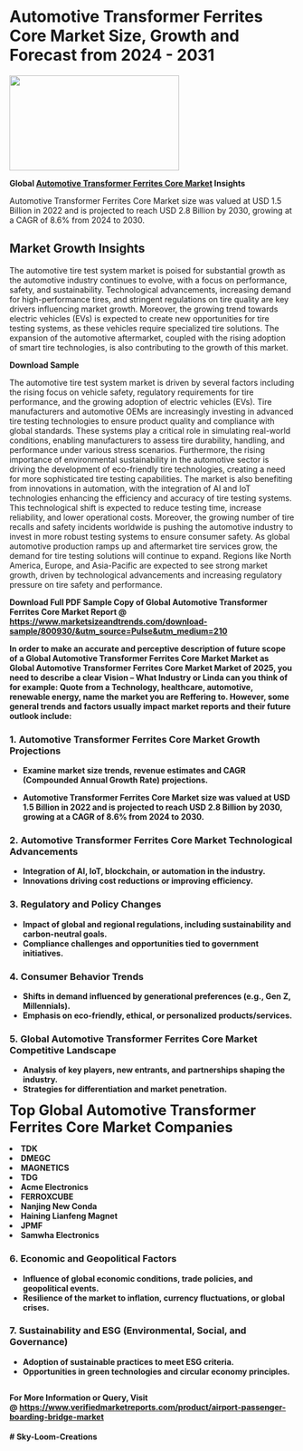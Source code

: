 <H1>Automotive Transformer Ferrites Core Market Size, Growth and Forecast from 2024 - 2031</H1><img class="aligncenter size-medium wp-image-584254" src="https://thirdeyenews.in/wp-content/uploads/2024/09/Global-Market-Research-300x168.jpeg" alt="" width="300" height="168" /><p><strong>Global&nbsp;<a href="https://www.marketsizeandtrends.com/download-sample/800930/&amp;utm_source=Pulse&amp;utm_medium=210">Automotive Transformer Ferrites Core Market</a> Insights</strong></p><p>Automotive Transformer Ferrites Core Market size was valued at USD 1.5 Billion in 2022 and is projected to reach USD 2.8 Billion by 2030, growing at a CAGR of 8.6% from 2024 to 2030.</p><p><h2>Market Growth Insights</h2> <p>The automotive tire test system market is poised for substantial growth as the automotive industry continues to evolve, with a focus on performance, safety, and sustainability. Technological advancements, increasing demand for high-performance tires, and stringent regulations on tire quality are key drivers influencing market growth. Moreover, the growing trend towards electric vehicles (EVs) is expected to create new opportunities for tire testing systems, as these vehicles require specialized tire solutions. The expansion of the automotive aftermarket, coupled with the rising adoption of smart tire technologies, is also contributing to the growth of this market.</p> <p><strong>Download Sample</strong></p> <p>The automotive tire test system market is driven by several factors including the rising focus on vehicle safety, regulatory requirements for tire performance, and the growing adoption of electric vehicles (EVs). Tire manufacturers and automotive OEMs are increasingly investing in advanced tire testing technologies to ensure product quality and compliance with global standards. These systems play a critical role in simulating real-world conditions, enabling manufacturers to assess tire durability, handling, and performance under various stress scenarios. Furthermore, the rising importance of environmental sustainability in the automotive sector is driving the development of eco-friendly tire technologies, creating a need for more sophisticated tire testing capabilities. The market is also benefiting from innovations in automation, with the integration of AI and IoT technologies enhancing the efficiency and accuracy of tire testing systems. This technological shift is expected to reduce testing time, increase reliability, and lower operational costs. Moreover, the growing number of tire recalls and safety incidents worldwide is pushing the automotive industry to invest in more robust testing systems to ensure consumer safety. As global automotive production ramps up and aftermarket tire services grow, the demand for tire testing solutions will continue to expand. Regions like North America, Europe, and Asia-Pacific are expected to see strong market growth, driven by technological advancements and increasing regulatory pressure on tire safety and performance. <p><strong></p><p><span class=""><strong>Download Full PDF Sample Copy of Global Automotive Transformer Ferrites Core Market Report</strong> @ <a href="https://www.marketsizeandtrends.com/download-sample/800930/&amp;utm_source=Pulse&amp;utm_medium=210" target="_blank">https://www.marketsizeandtrends.com/download-sample/800930/&amp;utm_source=Pulse&amp;utm_medium=210</a></span></p><p>In order to make an accurate and perceptive description of future scope of a Global&nbsp;Automotive Transformer Ferrites Core Market Market as Global&nbsp;Automotive Transformer Ferrites Core Market Market of 2025, you need to describe a clear Vision &ndash; What Industry or Linda can you think of for example: Quote from a Technology, healthcare, automotive, renewable energy, name the market you are Reffering to. However, some general trends and factors usually impact market reports and their future outlook include:</p><h3>1.&nbsp;<strong>Automotive Transformer Ferrites Core Market Growth Projections</strong></h3><ul><li>Examine market size trends, revenue estimates and CAGR (Compounded Annual Growth Rate) projections.</li><li><p>Automotive Transformer Ferrites Core Market size was valued at USD 1.5 Billion in 2022 and is projected to reach USD 2.8 Billion by 2030, growing at a CAGR of 8.6% from 2024 to 2030.</p></li></ul><h3>2.&nbsp;<strong>Automotive Transformer Ferrites Core Market Technological Advancements</strong></h3><ul><li>Integration of AI, IoT, blockchain, or automation in the industry.</li><li>Innovations driving cost reductions or improving efficiency.</li></ul><h3>3.&nbsp;<strong>Regulatory and Policy Changes</strong></h3><ul><li>Impact of global and regional regulations, including sustainability and carbon-neutral goals.</li><li>Compliance challenges and opportunities tied to government initiatives.</li></ul><h3>4.&nbsp;<strong>Consumer Behavior Trends</strong></h3><ul><li>Shifts in demand influenced by generational preferences (e.g., Gen Z, Millennials).</li><li>Emphasis on eco-friendly, ethical, or personalized products/services.</li></ul><h3>5.&nbsp;<strong>Global Automotive Transformer Ferrites Core Market Competitive Landscape</strong></h3><ul><li>Analysis of key players, new entrants, and partnerships shaping the industry.</li><li>Strategies for differentiation and market penetration.</li></ul><p data-pm-slice="1 1 []"><span style="color: inherit; font-family: inherit; font-size: 25px;">Top Global Automotive Transformer Ferrites Core Market Companies</span></p><div class="" data-test-id=""><p><li>TDK</li><li> DMEGC</li><li> MAGNETICS</li><li> TDG</li><li> Acme Electronics</li><li> FERROXCUBE</li><li> Nanjing New Conda</li><li> Haining Lianfeng Magnet</li><li> JPMF</li><li> Samwha Electronics</li></p></div><h3>6.&nbsp;<strong>Economic and Geopolitical Factors</strong></h3><ul><li>Influence of global economic conditions, trade policies, and geopolitical events.</li><li>Resilience of the market to inflation, currency fluctuations, or global crises.</li></ul><h3>7.&nbsp;<strong>Sustainability and ESG (Environmental, Social, and Governance)</strong></h3><ul><li>Adoption of sustainable practices to meet ESG criteria.</li><li>Opportunities in green technologies and circular economy principles.</li></ul><h2><strong style="font-size: 14px;">For More Information or Query, Visit @&nbsp;</strong><a style="background-color: #ffffff; font-size: 14px;" href="https://www.marketsizeandtrends.com/report/automotive-transformer-ferrites-core-market/" target="_blank">https://www.verifiedmarketreports.com/product/airport-passenger-boarding-bridge-market</a></h2># Sky-Loom-Creations
